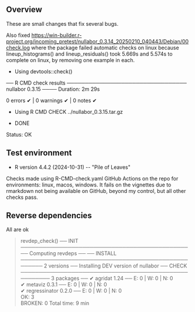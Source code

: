 ## Overview 

These are small changes that fix several bugs. 

Also fixed https://win-builder.r-project.org/incoming_pretest/nullabor_0.3.14_20250210_040443/Debian/00check.log where 
the package failed automatic checks on linux because lineup_histograms() and lineup_residuals() took 5.669s and 5.574s to 
complete on linux, by removing one example in each.

- Using devtools::check()

── R CMD check results ───────────────────────────────── nullabor 0.3.15 ────
Duration: 2m 29s

0 errors ✔ | 0 warnings ✔ | 0 notes ✔

- Using R CMD CHECK ../nullabor_0.3.15.tar.gz

* DONE

Status: OK


## Test environment

* R version 4.4.2 (2024-10-31) -- "Pile of Leaves"

Checks made using R-CMD-check.yaml GitHub Actions on the repo for environments: 
linux, macos, windows. It fails on the vignettes due to rmarkdown 
not being available on GitHub, beyond my control, but all other checks pass. 

## Reverse dependencies

All are ok

> revdep_check()
── INIT ──────────────────────────────────────────────── Computing revdeps ──
── INSTALL ──────────────────────────────────────────────────── 2 versions ──
Installing DEV version of nullabor
── CHECK ────────────────────────────────────────────────────── 3 packages ──
✔ agridat 1.24                           ── E: 0     | W: 0     | N: 0       
✔ metaviz 0.3.1                          ── E: 0     | W: 0     | N: 0       
✔ regressinator 0.2.0                    ── E: 0     | W: 0     | N: 0       
OK: 3                                                                      
BROKEN: 0
Total time: 9 min
